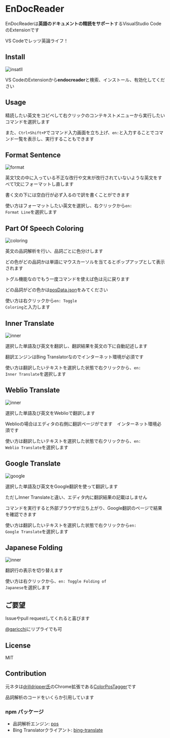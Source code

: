 # EnDocReader

EnDocReaderは**英語のドキュメントの精読をサポート**するVisualStudio CodeのExtensionです

VS Codeでレッツ英論ライフ！

## Install

![insatll](./img/install.gif)

VS CodeのExtensionから**endocreader**と検索、インストール、有効化してください

## Usage

精読したい英文をコピペして右クリックのコンテキストメニューから実行したいコマンドを選択します

また、<code>Ctrl+Shift+P</code>でコマンド入力画面を立ち上げ、<code>en:</code>と入力することでコマンド一覧を表示し、実行することもできます

## Format Sentence

![format](./img/format.gif)

英文1文の中に入っている不正な改行や文末が改行されていないような英文をすべて1文にフォーマットし直します

書く文の下には空白行が必ず入るので訳を書くことができます

使い方はフォーマットしたい英文を選択し、右クリックから<code>en: Format Line</code>を選択します

## Part Of Speech Coloring

![coloring](./img/coloring.gif)

英文の品詞解析を行い、品詞ごとに色分けします

どの色がどの品詞かは単語にマウスカーソルを当てるとポップアップとして表示されます

トグル機能なのでもう一度コマンドを使えば色は元に戻ります

どの品詞がどの色かは[posData.json](https://github.com/garicchi/EnDocReader/blob/master/posData.json)をみてください

使い方は右クリックから<code>en: Toggle Coloring</code>と入力します

## Inner Translate

![inner](./img/inner.gif)

選択した単語及び英文を翻訳し、翻訳結果を英文の下に自動記述します

翻訳エンジンはBing Translatorなのでインターネット環境が必須です

使い方は翻訳したいテキストを選択した状態で右クリックから、<code>en: Inner Translate</code>を選択します

## Weblio Translate

![inner](./img/weblio.gif)

選択した単語及び英文をWeblioで翻訳します

Weblioの場合はエディタの右側に翻訳ページがでます　インターネット環境必須です

使い方は翻訳したいテキストを選択した状態で右クリックから、<code>en: Weblio Translate</code>を選択します

## Google Translate

![google](./img/google.gif)

選択した単語及び英文をGoogle翻訳を使って翻訳します

ただしInner Translateと違い、エディタ内に翻訳結果の記載はしません

コマンドを実行すると外部ブラウザが立ち上がり、Google翻訳のページで結果を確認できます

使い方は翻訳したいテキストを選択した状態で右クリックから<code>en: Google Translate</code>を選択します

## Japanese Folding

![inner](./img/folding.gif)

翻訳行の表示を切り替えます

使い方は右クリックから、<code>en: Toggle Folding of Japanese</code>を選択します

## ご要望
Issueやpull requestしてくれると喜びます

[@garicchi](http://twitter.com/garicchi)にリプライでも可

## License

MIT

## Contribution

元ネタは[drilldripper氏](https://github.com/drilldripper)のChrome拡張である[ColorPosTagger](https://github.com/drilldripper/ColorPosTagger)です

品詞解析のコードをいくらか引用しています

### npm パッケージ
- 品詞解析エンジン: [pos](https://www.npmjs.com/package/pos)
- Bing Translatorクライアント: [bing-translate](https://www.npmjs.com/package/bing-translate)

